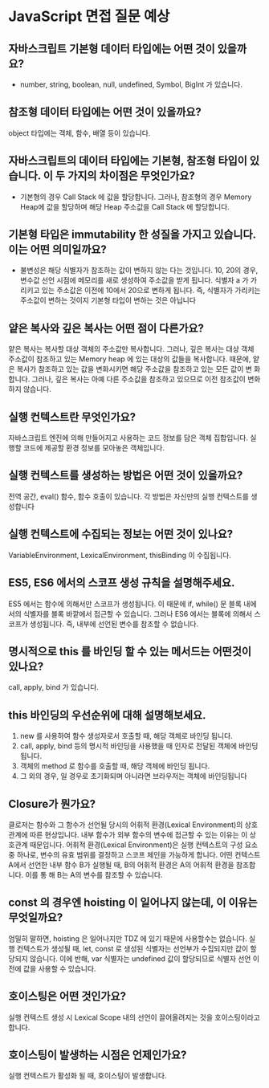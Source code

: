 # JavaScript 면접 질문 예상
## 자바스크립트 기본형 데이터 타입에는 어떤 것이 있을까요?
* number, string, boolean, null, undefined, Symbol, BigInt 가 있습니다.

## 참조형 데이터 타입에는 어떤 것이 있을까요?
object 타입에는 객체, 함수, 배열 등이 있습니다.

## 자바스크립트의 데이터 타입에는 기본형, 참조형 타입이 있습니다. 이 두 가지의 차이점은 무엇인가요?
* 기본형의 경우 Call Stack 에 값을 할당합니다. 그러나, 참조형의 경우 Memory Heap에 값을 할당하며 해당 Heap 주소값을 Call Stack 에 할당합니다.

## 기본형 타입은 immutability 한 성질을 가지고 있습니다. 이는 어떤 의미일까요?
* 불변성은 해당 식별자가 참조하는 값이 변하지 않는 다는 것입니다. 10, 20의 경우, 변수값 선언 시점에 메모리를 새로 생성하여 주소값을 받게 됩니다. 식별자 a 가 가리키고 있는 주소값은 이전에 10에서 20으로 변하게 됩니다. 즉, 식별자가 가리키는 주소값이 변하는 것이지 기본형 타입이 변하는 것은 아닙니다

## 얕은 복사와 깊은 복사는 어떤 점이 다른가요?
얕은 복사는 복사할 대상 객체의 주소값만 복사합니다. 그러나, 깊은 복사는 대상 객체 주소값이 참조하고 있는 Memory heap 에 있는 대상의 값들을 복사합니다. 때문에, 얕 은 복사가 참조하고 있는 값을 변화시키면 해당 주소값을 참조하고 있는 모든 값이 변 화합니다. 그러나, 깊은 복사는 아예 다른 주소값을 참조하고 있으므로 이전 참조값이 변화하지 않습니다.

## 실행 컨텍스트란 무엇인가요?
자바스크립트 엔진에 의해 만들어지고 사용하는 코드 정보를 담은 객체 집합입니다. 실행할 코드에 제공할 환경 정보를 모아놓은 객체입니다.

## 실행 컨텍스트를 생성하는 방법은 어떤 것이 있을까요?
전역 공간, eval() 함수, 함수 호출이 있습니다. 각 방법은 자신만의 실행 컨텍스트를 생성합니다

## 실행 컨텍스트에 수집되는 정보는 어떤 것이 있나요?
VariableEnvironment, LexicalEnvironment, thisBinding 이 수집됩니다.

## ES5, ES6 에서의 스코프 생성 규칙을 설명해주세요.
ES5 에서는 함수에 의해서만 스코프가 생성됩니다. 이 때문에 if, while() 문 블록 내에 서의 식별자를 블록 바깥에서 접근할 수 있습니다. 그러나 ES6 에서는 블록에 의해서 스코프가 생성됩니다. 즉, 내부에 선언된 변수를 참조할 수 없습니다.

## 명시적으로 this 를 바인딩 할 수 있는 메서드는 어떤것이 있나요?
call, apply, bind 가 있습니다.

## this 바인딩의 우선순위에 대해 설명해보세요.
1. new 를 사용하여 함수 생성자로서 호출할 때, 해당 객체로 바인딩 됩니다.
2. call, apply, bind 등의 명시적 바인딩을 사용했을 때 인자로 전달된 객체에 바인딩 됩니다.
3. 객체의 method 로 함수를 호출할 때, 해당 객체에 바인딩 됩니다.
4. 그 외의 경우, 일 경우로 초기화되며 아니라면 브라우저는 객체에 바인딩됩니다

## Closure가 뭔가요?
클로저는 함수와 그 함수가 선언될 당시의 어휘적 환경(Lexical Environment)의 상호 관계에 따른 현상입니다. 내부 함수가 외부 함수의 변수에 접근할 수 있는 이유는 이 상호관계 때문입니다.
어휘적 환경(Lexical Environment)은 실행 컨텍스트의 구성 요소 중 하나로, 변수의 유효 범위를 결정하고 스코프 체인을 가능하게 합니다. 어떤 컨텍스트 A에서 선언한 내부 함수 B가 실행될 때, B의 어휘적 환경은 A의 어휘적 환경을 참조합니다. 이를 통 해 B는 A의 변수를 참조할 수 있습니다.

## const 의 경우엔 hoisting 이 일어나지 않는데, 이 이유는 무엇일까요?
엄밀히 말하면, hoisting 은 일어나지만 TDZ 에 있기 때문에 사용할수는 없습니다.
실행 컨텍스트가 생성될 때, let, const 로 생성된 식별자는 선언부가 수집되지만 값이 할당되지 않습니다. 이에 반해, var 식별자는 undefined 값이 할당되므로 식별자 선언 이전에 값을 사용할 수 있습니다.

## 호이스팅은 어떤 것인가요?
실행 컨텍스트 생성 시 Lexical Scope 내의 선언이 끌어올려지는 것을 호이스팅이라고 합니다.

## 호이스팅이 발생하는 시점은 언제인가요?
실행 컨텍스트가 활성화 될 때, 호이스팅이 발생합니다.